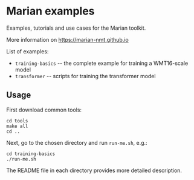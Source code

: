 # Marian examples

Examples, tutorials and use cases for the Marian toolkit.

More information on https://marian-nmt.github.io

List of examples:
* `training-basics` -- the complete example for training a WMT16-scale model
* `transformer` -- scripts for training the transformer model

## Usage

First download common tools:

    cd tools
    make all
    cd ..

Next, go to the chosen directory and run `run-me.sh`, e.g.:

    cd training-basics
    ./run-me.sh

The README file in each directory provides more detailed description.
